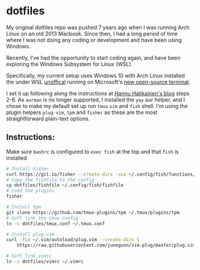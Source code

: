 dotfiles
========

My original dotfiles repo was pushed 7 years ago when I was running Arch Linux on an old 2013 Macbook. Since then, I had a long period of time where I was not doing any coding or development and have been using Windows.

Recently, I've had the opportunity to start coding again, and have been exploring the Windows Subsystem for Linux (WSL).

Specifically, my current setup uses Windows 10 with Arch Linux installed the under WSL [unoffical](https://github.com/yuk7/ArchWSL) running on Microsoft's [new open-source terminal](https://github.com/microsoft/terminal).

I set it up following along the instructions at [Hannu Hatikainen's blog](https://hannuhartikainen.fi/blog/arch-wsl/) steps 2-6. As `aurman` is no longer supported, I installed the `yay` aur helper, and I chose to make my default set up run `tmux` `vim` and `fish` shell. I'm using the plugin helpers `plug-vim`, `tpm` and `fisher` as these are the most straightforward plain-text options.

## Instructions:

Make sure `bashrc` is configured to `exec fish` at the top and that `fish` is installed
```bash
# Install Fisher
curl https://git.io/fisher --create-dirs -sLo ~/.config/fish/functions/fisher.fish
# Copy the fishfile to the config
cp dotfiles/fishfile ~/.config/fish/fishfile
# Load the plugins
fisher
```

```bash
# Install tpm
git clone https://github.com/tmux-plugins/tpm ~/.tmux/plugins/tpm
# Soft link the tmux config
ln -s dotfiles/tmux.conf ~/.tmux.conf
```

```bash
# Install plug-vim
curl -fLo ~/.vim/autoload/plug.vim --create-dirs \ 
    https://raw.githubusercontent.com/junegunn/vim-plug/master/plug.vim

# Soft link vimrc
ln -s dotfiles/vimrc ~/.vimrc
```

